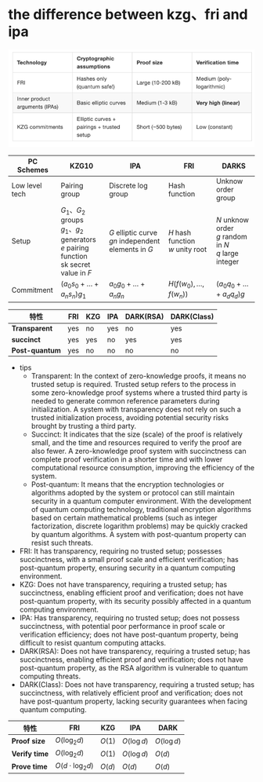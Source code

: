 # the difference between kzg、fri and ipa
![alt text](../images/image-16.png)

| PC Schemes | KZG10                                                                 | IPA                                      | FRI                              | DARKS                                      |
|------------|-----------------------------------------------------------------------|------------------------------------------|----------------------------------|--------------------------------------------|
| Low level tech | Pairing group                                                         | Discrete log group                       | Hash function                    | Unknow order group                         |
| Setup      | $G_1、G_2$ groups<br>$g_1、g_2$ generators<br>$e$ pairing function<br>sk secret value in $F$ | $G$ elliptic curve<br>$gn$ independent elements in $G$ | $H$ hash function<br>$w$ unity root | $N$ unknow order<br>$g$ random in $N$<br>$q$ large integer |
| Commitment | $(a_0s_0 + \dots + a_ns_n)g_1$                                      | $a_0g_0 + \dots + a_ng_n$             | $H(f(w_0), \dots, f(w_n))$     | $(a_0q_0 + \dots + a_dq_d)g$            |



| 特性          | FRI       | KZG   | IPA     | DARK(RSA) | DARK(Class) |
|---------------|-----------|-------|---------|-----------|-------------|
| **Transparent**    | yes       | no    | yes     | no        | yes         |
| **succinct**    | yes       | yes   | no      | yes       | yes         |
| **Post-quantum** | yes       | no    | no      | no        | no          |

* tips
    * Transparent: In the context of zero-knowledge proofs, it means no trusted setup is required. Trusted setup refers to the process in some zero-knowledge proof systems where a trusted third party is needed to generate common reference parameters during initialization. A system with transparency does not rely on such a trusted initialization process, avoiding potential security risks brought by trusting a third party.
    * Succinct: It indicates that the size (scale) of the proof is relatively small, and the time and resources required to verify the proof are also fewer. A zero-knowledge proof system with succinctness can complete proof verification in a shorter time and with lower computational resource consumption, improving the efficiency of the system.
    * Post-quantum: It means that the encryption technologies or algorithms adopted by the system or protocol can still maintain security in a quantum computer environment. With the development of quantum computing technology, traditional encryption algorithms based on certain mathematical problems (such as integer factorization, discrete logarithm problems) may be quickly cracked by quantum algorithms. A system with post-quantum property can resist such threats.
* FRI: It has transparency, requiring no trusted setup; possesses succinctness, with a small proof scale and efficient verification; has post-quantum property, ensuring security in a quantum computing environment.
* KZG: Does not have transparency, requiring a trusted setup; has succinctness, enabling efficient proof and verification; does not have post-quantum property, with its security possibly affected in a quantum computing environment.
* IPA: Has transparency, requiring no trusted setup; does not possess succinctness, with potential poor performance in proof scale or verification efficiency; does not have post-quantum property, being difficult to resist quantum computing attacks.
* DARK(RSA): Does not have transparency, requiring a trusted setup; has succinctness, enabling efficient proof and verification; does not have post-quantum property, as the RSA algorithm is vulnerable to quantum computing threats.
* DARK(Class): Does not have transparency, requiring a trusted setup; has succinctness, with relatively efficient proof and verification; does not have post-quantum property, lacking security guarantees when facing quantum computing.


| **特性**       | **FRI**          | **KZG** | **IPA**         | **DARK**        |
|----------------|------------------|---------|-----------------|-----------------|
| **Proof size** | $O(\log_2 d)$ | $O(1)$ | $O(\log d)$ | $O(\log d)$ |
| **Verify time** | $O(\log_2 d)$ | $O(1)$ | $O(\log d)$ | $O(d)$     |
| **Prove time** | $O(d \cdot \log_2 d)$ | $O(d)$ | $O(d)$     | $O(d)$     |
